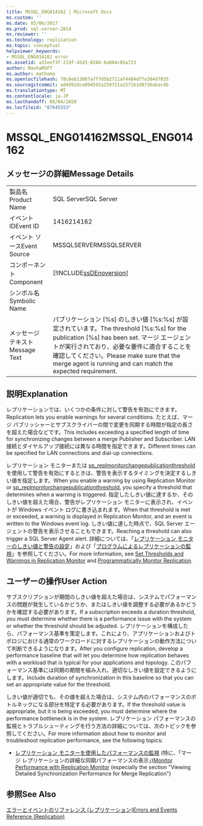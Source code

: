 ```yaml
---
title: MSSQL_ENG014162 | Microsoft Docs
ms.custom: ''
ms.date: 03/06/2017
ms.prod: sql-server-2014
ms.reviewer: ''
ms.technology: replication
ms.topic: conceptual
helpviewer_keywords:
- MSSQL_ENG014162 error
ms.assetid: a15eef3f-219f-45d3-8286-6a864c85a723
author: MashaMSFT
ms.author: mathoma
ms.openlocfilehash: 78c6eb13087a7f7d5b2711af4484df7a384d7835
ms.sourcegitcommit: ad4d92dce894592a259721a1571b1d8736abacdb
ms.translationtype: MT
ms.contentlocale: ja-JP
ms.lasthandoff: 08/04/2020
ms.locfileid: "87645553"
---
```

# <a name="mssql_eng014162"></a><span data-ttu-id="8df88-102">MSSQL_ENG014162</span><span class="sxs-lookup"><span data-stu-id="8df88-102">MSSQL_ENG014162</span></span>
    
## <a name="message-details"></a><span data-ttu-id="8df88-103">メッセージの詳細</span><span class="sxs-lookup"><span data-stu-id="8df88-103">Message Details</span></span>  
  
|||  
|-|-|  
|<span data-ttu-id="8df88-104">製品名</span><span class="sxs-lookup"><span data-stu-id="8df88-104">Product Name</span></span>|<span data-ttu-id="8df88-105">SQL Server</span><span class="sxs-lookup"><span data-stu-id="8df88-105">SQL Server</span></span>|  
|<span data-ttu-id="8df88-106">イベント ID</span><span class="sxs-lookup"><span data-stu-id="8df88-106">Event ID</span></span>|<span data-ttu-id="8df88-107">14162</span><span class="sxs-lookup"><span data-stu-id="8df88-107">14162</span></span>|  
|<span data-ttu-id="8df88-108">イベント ソース</span><span class="sxs-lookup"><span data-stu-id="8df88-108">Event Source</span></span>|<span data-ttu-id="8df88-109">MSSQLSERVER</span><span class="sxs-lookup"><span data-stu-id="8df88-109">MSSQLSERVER</span></span>|  
|<span data-ttu-id="8df88-110">コンポーネント</span><span class="sxs-lookup"><span data-stu-id="8df88-110">Component</span></span>|[!INCLUDE[ssDEnoversion](../../includes/ssdenoversion-md.md)]|  
|<span data-ttu-id="8df88-111">シンボル名</span><span class="sxs-lookup"><span data-stu-id="8df88-111">Symbolic Name</span></span>||  
|<span data-ttu-id="8df88-112">メッセージ テキスト</span><span class="sxs-lookup"><span data-stu-id="8df88-112">Message Text</span></span>|<span data-ttu-id="8df88-113">パブリケーション [%s] のしきい値 [%s:%s] が設定されています。</span><span class="sxs-lookup"><span data-stu-id="8df88-113">The threshold [%s:%s] for the publication [%s] has been set.</span></span> <span data-ttu-id="8df88-114">マージ エージェントが実行されており、必要な要件に適合することを確認してください。</span><span class="sxs-lookup"><span data-stu-id="8df88-114">Please make sure that the merge agent is running and can match the expected requirement.</span></span>|  
  
## <a name="explanation"></a><span data-ttu-id="8df88-115">説明</span><span class="sxs-lookup"><span data-stu-id="8df88-115">Explanation</span></span>  
 <span data-ttu-id="8df88-116">レプリケーションでは、いくつかの条件に対して警告を有効にできます。</span><span class="sxs-lookup"><span data-stu-id="8df88-116">Replication lets you enable warnings for several conditions.</span></span> <span data-ttu-id="8df88-117">たとえば、マージ パブリッシャーとサブスクライバーの間で変更を同期する時間が指定の長さを超えた場合などです。</span><span class="sxs-lookup"><span data-stu-id="8df88-117">This includes exceeding a specified length of time for synchronizing changes between a merge Publisher and Subscriber.</span></span> <span data-ttu-id="8df88-118">LAN 接続とダイヤルアップ接続には異なる時間を指定できます。</span><span class="sxs-lookup"><span data-stu-id="8df88-118">Different times can be specified for LAN connections and dial-up connections.</span></span>  
  
 <span data-ttu-id="8df88-119">レプリケーション モニターまたは [sp_replmonitorchangepublicationthreshold](/sql/relational-databases/system-stored-procedures/sp-replmonitorchangepublicationthreshold-transact-sql)を使用して警告を有効にするときは、警告を表示するタイミングを決定するしきい値を指定します。</span><span class="sxs-lookup"><span data-stu-id="8df88-119">When you enable a warning by using Replication Monitor or [sp_replmonitorchangepublicationthreshold](/sql/relational-databases/system-stored-procedures/sp-replmonitorchangepublicationthreshold-transact-sql), you specify a threshold that determines when a warning is triggered.</span></span> <span data-ttu-id="8df88-120">指定したしきい値に達するか、そのしきい値を超えた場合、警告がレプリケーション モニターに表示され、イベントが Windows イベント ログに書き込まれます。</span><span class="sxs-lookup"><span data-stu-id="8df88-120">When that threshold is met or exceeded, a warning is displayed in Replication Monitor, and an event is written to the Windows event log.</span></span> <span data-ttu-id="8df88-121">しきい値に達した時点で、SQL Server エージェントの警告を表示させることもできます。</span><span class="sxs-lookup"><span data-stu-id="8df88-121">Reaching a threshold can also trigger a SQL Server Agent alert.</span></span> <span data-ttu-id="8df88-122">詳細については、「[レプリケーション モニターのしきい値と警告の設定](monitor/set-thresholds-and-warnings-in-replication-monitor.md)」および「[プログラムによるレプリケーションの監視](monitoring-replication.md)」を参照してください。</span><span class="sxs-lookup"><span data-stu-id="8df88-122">For more information, see [Set Thresholds and Warnings in Replication Monitor](monitor/set-thresholds-and-warnings-in-replication-monitor.md) and [Programmatically Monitor Replication](monitoring-replication.md).</span></span>  
  
## <a name="user-action"></a><span data-ttu-id="8df88-123">ユーザーの操作</span><span class="sxs-lookup"><span data-stu-id="8df88-123">User Action</span></span>  
 <span data-ttu-id="8df88-124">サブスクリプションが期間のしきい値を超えた場合は、システムでパフォーマンスの問題が発生しているかどうか、またはしきい値を調整する必要があるかどうかを確認する必要があります。</span><span class="sxs-lookup"><span data-stu-id="8df88-124">If a subscription exceeds a duration threshold, you must determine whether there is a performance issue with the system or whether the threshold should be adjusted.</span></span> <span data-ttu-id="8df88-125">レプリケーションを構成したら、パフォーマンス基準を策定します。これにより、アプリケーションおよびトポロジにおける通常のワークロードに対するレプリケーションの動作方法について判断できるようになります。</span><span class="sxs-lookup"><span data-stu-id="8df88-125">After you configure replication, develop a performance baseline that will let you determine how replication behaves with a workload that is typical for your applications and topology.</span></span> <span data-ttu-id="8df88-126">このパフォーマンス基準には同期の期間を組み入れ、適切なしきい値を設定できるようにします。</span><span class="sxs-lookup"><span data-stu-id="8df88-126">Include duration of synchronization in this baseline so that you can set an appropriate value for the threshold.</span></span>  
  
 <span data-ttu-id="8df88-127">しきい値が適切でも、その値を超えた場合は、システム内のパフォーマンスのボトルネックになる部分を特定する必要があります。</span><span class="sxs-lookup"><span data-stu-id="8df88-127">If the threshold value is appropriate, but it is being exceeded, you must determine where the performance bottleneck is in the system.</span></span> <span data-ttu-id="8df88-128">レプリケーション パフォーマンスの監視とトラブルシューティングを行う方法の詳細については、次のトピックを参照してください。</span><span class="sxs-lookup"><span data-stu-id="8df88-128">For more information about how to monitor and troubleshoot replication performance, see the following topics:</span></span>  
  
-   <span data-ttu-id="8df88-129">[レプリケーション モニターを使用したパフォーマンスの監視](monitor/monitor-performance-with-replication-monitor.md) (特に、「マージ レプリケーションの詳細な同期パフォーマンスの表示」)</span><span class="sxs-lookup"><span data-stu-id="8df88-129">[Monitor Performance with Replication Monitor](monitor/monitor-performance-with-replication-monitor.md) (especially the section "Viewing Detailed Synchronization Performance for Merge Replication")</span></span>  
  
## <a name="see-also"></a><span data-ttu-id="8df88-130">参照</span><span class="sxs-lookup"><span data-stu-id="8df88-130">See Also</span></span>  
 [<span data-ttu-id="8df88-131">エラーとイベントのリファレンス &#40;レプリケーション&#41;</span><span class="sxs-lookup"><span data-stu-id="8df88-131">Errors and Events Reference &#40;Replication&#41;</span></span>](errors-and-events-reference-replication.md)  
  
  
